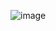 ![image](https://user-images.githubusercontent.com/37383368/137831772-b3e1e1ef-b4d1-45a0-a865-5929b104f175.png)
